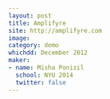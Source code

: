 ```yaml
---
layout: post
title: Amplifyre
site: http://amplifyre.com
image:
category: demo 
whichdd: December 2012
maker:
- name: Misha Ponizil
  school: NYU 2014
  twitter: false
---
```


